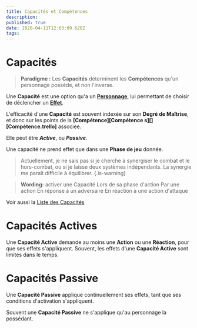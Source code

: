 ```yaml
---
title: Capacités et Compétences
description: 
published: true
date: 2020-04-11T12:03:09.628Z
tags: 
---
```


# Capacités

> **Paradigme :**
Les **Capacités** déterminent les **Compétences** qu'un personnage possède, et non l'inverse.

Une **Capacité** est une option qu'a un **[Personnage][][][Personnage.trello]**, lui permettant de choisir de déclencher un **[Effet][]**.

L'efficacité d'une **Capacité** est souvent indexée sur son **Degré de Maîtrise**, et donc sur les points de la **[Compétence][Compétence s][][Compétence.trello]** associee.

Elle peut être ***Active***, ou ***Passive***.

Une capacité ne prend effet que dans une **Phase de jeu** donnée.
> Actuellement,  je ne sais pas si je cherche à synergiser le combat et le hors-combat, ou si je laisse deux systèmes indépendants. La synergie me paraît difficile à équilibrer.
{.is-warning}

> **Wording:** activer une Capacité
Lors de sa phase d'action
Par une action
En réponse à un adversaire
En réaction à une action d'attaque

Voir aussi la [Liste des Capacités][]

# Capacités Actives

Une **Capacité Active** demande au moins une **Action** ou une **Réaction**, pour que ses effets s'appliquent.
Souvent, les effets d'une **Capacité Active** sont limités dans le temps.

# Capacités Passive

Une **Capacité Passive** applique continuellement ses effets, tant que ses conditions d'activation s'appliquent. 

Souvent une **Capacité Passive** ne s'applique qu'au personnage la possédant.

[Liste des Capacités]: /sphérier/référence/liste-capacités
[Capacités]: /sphérier/référence/capacités
[Capacités.trello]: https://trello.com/c/EUJsvYrZ

[core]:/sphérier/référence/core

[Compétences]: /sphérier/référence/compétences
[Compétences.trello]: https://trello.com/c/udzuobSo

[Effet]: /sphérier/référence/effet

[Personnage]: /sphérier/référence/personnages
[Personnage.trello]: https://trello.com/c/j5txrEnh